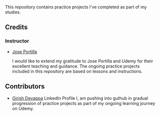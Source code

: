 This repository contains practice projects I've completed as part of my studies.

## Credits

### Instructor

- [Jose Portilla](https://www.udemy.com/course/python-and-django-full-stack-web-developer-bootcamp/?couponCode=ST12MT030524#instructor-1)

  I would like to extend my gratitude to Jose Portilla and Udemy for their excellent teaching and guidance. The ongoing practice projects included in this repository are based on lessons and instructions.

## Contributors

- [Girish Devappa](https://www.linkedin.com/in/girish-devappa-5539b4190/)  LinkedIn Profile
  I, am pushing into guthub in gradual progression of practice projects as part of my ongoing learning journey on Udemy.
  

